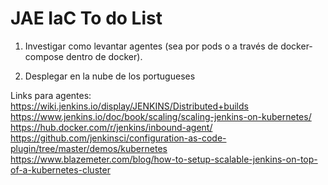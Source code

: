 # JAE IaC To do List

1. Investigar como levantar agentes (sea por pods o a través de docker-compose dentro de docker).

2. Desplegar en la nube de los portugueses

Links para agentes:
https://wiki.jenkins.io/display/JENKINS/Distributed+builds
https://www.jenkins.io/doc/book/scaling/scaling-jenkins-on-kubernetes/
https://hub.docker.com/r/jenkins/inbound-agent/
https://github.com/jenkinsci/configuration-as-code-plugin/tree/master/demos/kubernetes
https://www.blazemeter.com/blog/how-to-setup-scalable-jenkins-on-top-of-a-kubernetes-cluster
